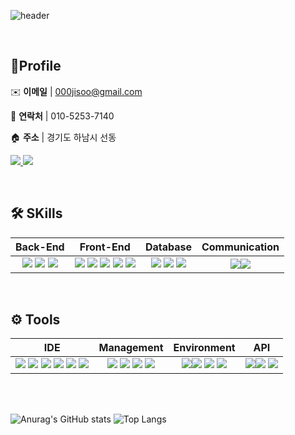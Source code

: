 


![header](https://capsule-render.vercel.app/api?type=wave&color=auto&height=300&section=header&text=Jisoo's%20Github&fontSize=90)

&nbsp; 
## 🔎Profile
✉️ **이메일** | 000jisoo@gmail.com

<!-- [000jisoo@gmail.com](mailto:000jisoo@gmail.com)  -->

📱 **연락처** | 010-5253-7140

🏠 **주소** | 경기도 하남시 선동


<a href="mailto:000jisoo@gmail.com">
    <img src="https://img.shields.io/badge/Gmail-EA4335?style=for-the-badge&logo=Gmail&logoColor=white"> 
</a> <a href="mailto:000jisoo@gmail.com">
    <img src="https://img.shields.io/badge/notion-62BB47?style=for-the-badge&logo=notion&logoColor=white"> 
</a>

&nbsp; 
## 🛠️ SKills

Back-End|Front-End|Database|Communication
:---:|:---:|:---:|:---:
<img src="https://img.shields.io/badge/java-007396?style=for-the-badge&logo=java&logoColor=white">&nbsp;<img src="https://img.shields.io/badge/jsp-EE4353?style=for-the-badge&logo=jsp&logoColor=white">&nbsp;<img src="https://img.shields.io/badge/json-000000?style=for-the-badge&logo=json&logoColor=white"> |<img src="https://img.shields.io/badge/html5-E34F26?style=for-the-badge&logo=html5&logoColor=white">&nbsp;<img src="https://img.shields.io/badge/css-1572B6?style=for-the-badge&logo=css3&logoColor=white">&nbsp;<img src="https://img.shields.io/badge/javascript-F7DF1E?style=for-the-badge&logo=javascript&logoColor=black">&nbsp;<img src="https://img.shields.io/badge/jquery-0769AD?style=for-the-badge&logo=jquery&logoColor=white">&nbsp;<img src="https://img.shields.io/badge/thymeleaf-005F0F?style=for-the-badge&logo=thymeleaf&logoColor=white">|  <img src="https://img.shields.io/badge/MyBatis-D30707?style=for-the-badge&logo=MyBatis&logoColor=white">&nbsp;<img src="https://img.shields.io/badge/mysql-4479A1?style=for-the-badge&logo=mysql&logoColor=white">&nbsp;<img src="https://img.shields.io/badge/oracle-F80000?style=for-the-badge&logo=oracle&logoColor=white"> | <img src="https://img.shields.io/badge/slack-4A154B?style=for-the-badge&logo=slack&logoColor=white"><img src="https://img.shields.io/badge/figma-F24E1E?style=for-the-badge&logo=figma&logoColor=white"> 

&nbsp; 
## ⚙️ Tools

IDE|Management|Environment|API
:---:|:---:|:---:|:---:
 <img src="https://img.shields.io/badge/eclipse-2C2255?style=for-the-badge&logo=eclipseide&logoColor=white">&nbsp;<img src="https://img.shields.io/badge/Visual Studio Code-2185D0?style=for-the-badge&logo=Visual Studio Code&logoColor=white">&nbsp;<img src="https://img.shields.io/badge/intellij-000000?style=for-the-badge&logo=intellijidea&logoColor=white">&nbsp;<img src="https://img.shields.io/badge/dbeaver-382923?style=for-the-badge&logo=dbeaver&logoColor=white">&nbsp;<img src="https://img.shields.io/badge/sourcetree-0052CC?style=for-the-badge&logo=sourcetree&logoColor=white">&nbsp;<img src="https://img.shields.io/badge/postman-FF6C37?style=for-the-badge&logo=postman&logoColor=white">| <img src="https://img.shields.io/badge/github-181717?style=for-the-badge&logo=github&logoColor=white">&nbsp;<img src="https://img.shields.io/badge/git-F05032?style=for-the-badge&logo=git&logoColor=white">&nbsp;<img src="https://img.shields.io/badge/gradle-02303A?style=for-the-badge&logo=gradle&logoColor=white">&nbsp;<img src="https://img.shields.io/badge/yaml-CB171E?style=for-the-badge&logo=yaml&logoColor=white"> | <img src="https://img.shields.io/badge/springboot-6DB33F?style=for-the-badge&logo=springboot&logoColor=white"><img src="https://img.shields.io/badge/junit5-25A162?style=for-the-badge&logo=junit5&logoColor=white">&nbsp;<img src="https://img.shields.io/badge/aws-232F3E?style=for-the-badge&logo=amazonwebservices&logoColor=white">&nbsp;<img src="https://img.shields.io/badge/tomcat-F8DC75?style=for-the-badge&logo=apachetomcat&logoColor=white"> | <img src="https://img.shields.io/badge/kakao Login-FFCD00?style=for-the-badge&logo=kakao&logoColor=black"><img src="https://img.shields.io/badge/JDBC-024EFF?style=for-the-badge&logo=JDBC&logoColor=white">&nbsp;<img src="https://img.shields.io/badge/rest-6E9F18?style=for-the-badge&logo=rest&logoColor=white">

</br>
</br>

![Anurag's GitHub stats](https://github-readme-stats.vercel.app/api?username=Jisoo-Jung&show_icons=true)
![Top Langs](https://github-readme-stats.vercel.app/api/top-langs/?username=Jisoo-Jung&langs_count=4&layout=compact)
